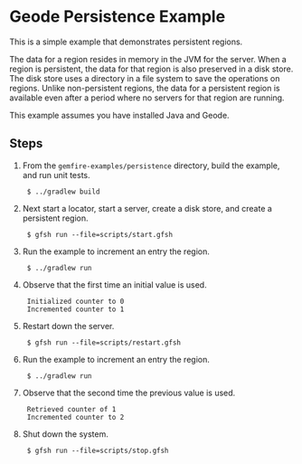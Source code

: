 <!--
Licensed to the Apache Software Foundation (ASF) under one or more
contributor license agreements.  See the NOTICE file distributed with
this work for additional information regarding copyright ownership.
The ASF licenses this file to You under the Apache License, Version 2.0
(the "License"); you may not use this file except in compliance with
the License.  You may obtain a copy of the License at

     http://www.apache.org/licenses/LICENSE-2.0

Unless required by applicable law or agreed to in writing, software
distributed under the License is distributed on an "AS IS" BASIS,
WITHOUT WARRANTIES OR CONDITIONS OF ANY KIND, either express or implied.
See the License for the specific language governing permissions and
limitations under the License.
-->

# Geode Persistence Example

This is a simple example that demonstrates persistent regions.

The data for a region resides in memory in the JVM for the server. When a region is persistent, the data for that region is also preserved in a disk store. The disk store uses a directory in a file system to save the operations on regions. Unlike non-persistent regions, the data for a persistent region is available even after a period where no servers for that region are running.

This example assumes you have installed Java and Geode.

## Steps

1. From the `gemfire-examples/persistence` directory, build the example, and
   run unit tests.

        $ ../gradlew build

2. Next start a locator, start a server, create a disk store, and create a persistent region.

        $ gfsh run --file=scripts/start.gfsh

3. Run the example to increment an entry the region.

        $ ../gradlew run

4. Observe that the first time an initial value is used.

        Initialized counter to 0
        Incremented counter to 1

5. Restart down the server.

        $ gfsh run --file=scripts/restart.gfsh

6. Run the example to increment an entry the region.

        $ ../gradlew run

7. Observe that the second time the previous value is used.

        Retrieved counter of 1
        Incremented counter to 2

8. Shut down the system.

        $ gfsh run --file=scripts/stop.gfsh
